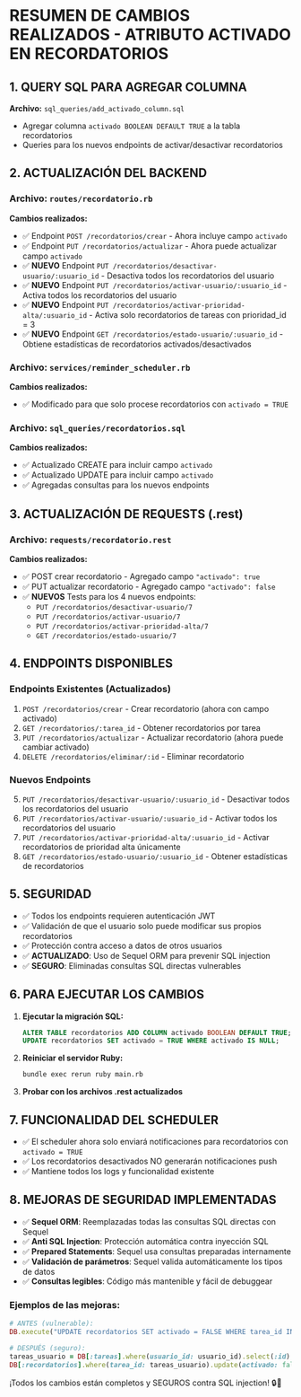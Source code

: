 # RESUMEN DE CAMBIOS REALIZADOS - ATRIBUTO ACTIVADO EN RECORDATORIOS

## 1. QUERY SQL PARA AGREGAR COLUMNA
**Archivo:** `sql_queries/add_activado_column.sql`
- Agregar columna `activado BOOLEAN DEFAULT TRUE` a la tabla recordatorios
- Queries para los nuevos endpoints de activar/desactivar recordatorios

## 2. ACTUALIZACIÓN DEL BACKEND

### Archivo: `routes/recordatorio.rb`
**Cambios realizados:**
- ✅ Endpoint `POST /recordatorios/crear` - Ahora incluye campo `activado`
- ✅ Endpoint `PUT /recordatorios/actualizar` - Ahora puede actualizar campo `activado`
- ✅ **NUEVO** Endpoint `PUT /recordatorios/desactivar-usuario/:usuario_id` - Desactiva todos los recordatorios del usuario
- ✅ **NUEVO** Endpoint `PUT /recordatorios/activar-usuario/:usuario_id` - Activa todos los recordatorios del usuario  
- ✅ **NUEVO** Endpoint `PUT /recordatorios/activar-prioridad-alta/:usuario_id` - Activa solo recordatorios de tareas con prioridad_id = 3
- ✅ **NUEVO** Endpoint `GET /recordatorios/estado-usuario/:usuario_id` - Obtiene estadísticas de recordatorios activados/desactivados

### Archivo: `services/reminder_scheduler.rb`
**Cambios realizados:**
- ✅ Modificado para que solo procese recordatorios con `activado = TRUE`

### Archivo: `sql_queries/recordatorios.sql`
**Cambios realizados:**
- ✅ Actualizado CREATE para incluir campo `activado`
- ✅ Actualizado UPDATE para incluir campo `activado`
- ✅ Agregadas consultas para los nuevos endpoints

## 3. ACTUALIZACIÓN DE REQUESTS (.rest)

### Archivo: `requests/recordatorio.rest`
**Cambios realizados:**
- ✅ POST crear recordatorio - Agregado campo `"activado": true`
- ✅ PUT actualizar recordatorio - Agregado campo `"activado": false`
- ✅ **NUEVOS** Tests para los 4 nuevos endpoints:
  - `PUT /recordatorios/desactivar-usuario/7`
  - `PUT /recordatorios/activar-usuario/7`
  - `PUT /recordatorios/activar-prioridad-alta/7`
  - `GET /recordatorios/estado-usuario/7`

## 4. ENDPOINTS DISPONIBLES

### Endpoints Existentes (Actualizados)
1. `POST /recordatorios/crear` - Crear recordatorio (ahora con campo activado)
2. `GET /recordatorios/:tarea_id` - Obtener recordatorios por tarea
3. `PUT /recordatorios/actualizar` - Actualizar recordatorio (ahora puede cambiar activado)
4. `DELETE /recordatorios/eliminar/:id` - Eliminar recordatorio

### Nuevos Endpoints
5. `PUT /recordatorios/desactivar-usuario/:usuario_id` - Desactivar todos los recordatorios del usuario
6. `PUT /recordatorios/activar-usuario/:usuario_id` - Activar todos los recordatorios del usuario
7. `PUT /recordatorios/activar-prioridad-alta/:usuario_id` - Activar recordatorios de prioridad alta únicamente
8. `GET /recordatorios/estado-usuario/:usuario_id` - Obtener estadísticas de recordatorios

## 5. SEGURIDAD
- ✅ Todos los endpoints requieren autenticación JWT
- ✅ Validación de que el usuario solo puede modificar sus propios recordatorios
- ✅ Protección contra acceso a datos de otros usuarios
- ✅ **ACTUALIZADO**: Uso de Sequel ORM para prevenir SQL injection
- ✅ **SEGURO**: Eliminadas consultas SQL directas vulnerables

## 6. PARA EJECUTAR LOS CAMBIOS
1. **Ejecutar la migración SQL:**
   ```sql
   ALTER TABLE recordatorios ADD COLUMN activado BOOLEAN DEFAULT TRUE;
   UPDATE recordatorios SET activado = TRUE WHERE activado IS NULL;
   ```

2. **Reiniciar el servidor Ruby:**
   ```bash
   bundle exec rerun ruby main.rb
   ```

3. **Probar con los archivos .rest actualizados**

## 7. FUNCIONALIDAD DEL SCHEDULER
- ✅ El scheduler ahora solo enviará notificaciones para recordatorios con `activado = TRUE`
- ✅ Los recordatorios desactivados NO generarán notificaciones push
- ✅ Mantiene todos los logs y funcionalidad existente

## 8. MEJORAS DE SEGURIDAD IMPLEMENTADAS
- ✅ **Sequel ORM**: Reemplazadas todas las consultas SQL directas con Sequel
- ✅ **Anti SQL Injection**: Protección automática contra inyección SQL
- ✅ **Prepared Statements**: Sequel usa consultas preparadas internamente
- ✅ **Validación de parámetros**: Sequel valida automáticamente los tipos de datos
- ✅ **Consultas legibles**: Código más mantenible y fácil de debuggear

### Ejemplos de las mejoras:
```ruby
# ANTES (vulnerable):
DB.execute("UPDATE recordatorios SET activado = FALSE WHERE tarea_id IN (SELECT id FROM tareas WHERE usuario_id = ?)", usuario_id)

# DESPUÉS (seguro):
tareas_usuario = DB[:tareas].where(usuario_id: usuario_id).select(:id)
DB[:recordatorios].where(tarea_id: tareas_usuario).update(activado: false)
```

¡Todos los cambios están completos y SEGUROS contra SQL injection! 🔒🚀
